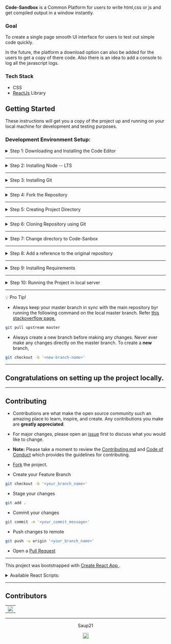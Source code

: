 <!-- Picture for future -->

**Code-Sandbox** is a Common Platform for users to write html,css or js and get compiled output in a window instantly.

### Goal

To create a single page smooth UI interface for users to test out simple code quickly.

In the future, the platform a download option can also be added for the users to get a copy of there code. Also there is an idea to add a console to log all the javascript logs.


### Tech Stack

- CSS
- <a href="https://reactjs.org/">ReactJs</a> Library

## Getting Started

These instructions will get you a copy of the project up and running on your local machine for development and testing purposes.

### Development Environment Setup:
<details>
<summary>
Step 1: Downloading and Installing the Code Editor
</summary>
<br>
You can install any one of the following code editors.
<br><br>
<ul>
<li><a href="https://code.visualstudio.com/">Visual Studio Code</a></li>
<li><a href="https://www.sublimetext.com/3">Sublime Text 3</a></li>
<li><a href="https://atom.io/">Atom</a></li>
</details>

---

<details>
<summary>
Step 2: Installing Node -- LTS
</summary>
<br>
Download <a href="https://nodejs.org/en/">Node</a>
<br><br>
<ul>
<li>Download the LTS version on the left and install</li>
<li>While installing check on'<b>Add Node to Path</b>'  in the setup window of the Installer.</li>
</ul>

Verify the installation from the command prompt (Terminal) using the following command,

```bash
node --version
```

Installed version of node will be printed.

```bash
npm --version
```

Installed version of npm will be printed.
</details>

---

<details>
<summary>
Step 3: Installing Git
</summary>
<br>
Download <a href="https://git-scm.com/downloads">Git</a>
</details>

---

<details>
<summary>
Step 4: Fork the Repository
</summary>
<br>
Click on <a href="#" target="_self"><img src="https://user-images.githubusercontent.com/63921263/110382285-b07bba80-8080-11eb-8407-d354849c1753.png" width="16"></img></a> to fork <a href="https://github.com/Saup21/Code-Sandbox">this</a> repsository
</details>

---

<details>
<summary>
Step 5: Creating Project Directory
</summary>
<br>
Note: We're creating project directory on the desktop for easy and fast access.
<br><br>

```bash
cd desktop

mkdir myprojects

cd myprojects
```
</details>

---

<details>
<summary>
Step 6: Cloning Repository using Git
</summary>
<br>

```bash
git clone https://github.com/'<your-github-username>'/Code-Sandbox.git
```
</details>

---

<details>
<summary>
Step 7: Change directory to Code-Sanbox
</summary>
<br>

```bash
cd Code-Sandbox
```
</details>

---

<details>
<summary>
Step 8: Add a reference to the original repository
</summary>
<br>

```bash
git remote add upstream https://github.com/Saup21/Code-Sandbox.git
```
</details>

---

<details>
<summary>
Step 9: Installing Requirements
</summary>
<br>

```bash
npm i
```
</details>

---

<details>
<summary>
Step 10: Running the Project in local server
</summary>
<br>

```bash
npm start
```

Runs the app in the development mode.\
Open [http://localhost:3000](http://localhost:3000) to view it in your browser.

The page will reload when you make changes.\
You may also see any lint errors in the console.
</details>

---

:bulb: Pro Tip!

* Always keep your master branch in sync with the main repository byr running the following command on the local master branch. Refer <a href="https://stackoverflow.com/questions/7244321/how-do-i-update-or-sync-a-forked-repository-on-github#:~:text=git%20remote%20add%20upstream%20https://github.com/whoever/whatever.git">this stackoverflow page.</a>

```bash
git pull upstream master
```

* Always create a new branch before making any changes. Never ever make any changes directly on the master branch. To create a **new** branch,

```bash
git checkout -b '<new-branch-name>'
```

---

## Congratulations on setting up the project locally.

---

## Contributing

* Contributions are what make the open source community such an amazing place to learn, inspire, and create. Any contributions you make are **greatly appreciated**.

* For major changes, please open an <a href="https://github.com/Saup21/Code-Sandbox/issues">issue</a> first to discuss what you would like to change.

* **Note:** Please take a moment to review the <a href="https://github.com/Saup21/Code-Sanbox/blob/master/Contributing.md">Contributing.md</a> and <a href="https://github.com/Saup21/Code-Sandbox/blob/master/code_of_conduct.md">Code of Conduct</a> which provides the guidelines for contributing.

* <a href="#" target="_self">Fork</a> the project.
* Create your Feature Branch
```bash
git checkout -b '<your_branch_name>'
```
* Stage your changes
```bash
git add .
```
* Commit your changes
```bash
git commit -m '<your_commit_message>'
```
* Push changes to remote
```bash
git push -u origin '<your_branch_name>'
```
* Open a <a href="https://github.com/Saup21/Code-Sandbox/pulls">Pull Request</a>

---

This project was bootstrapped with <a href="https://github.com/facebook/create-react-app">Create React App </a>.

<details>
<summary>
Available React Scripts:
</summary>
<br>

In the project directory, you can run:

### `npm start`

Runs the app in the development mode.\
Open [http://localhost:3000](http://localhost:3000) to view it in your browser.

The page will reload when you make changes.\
You may also see any lint errors in the console.

### `npm test`

Launches the test runner in the interactive watch mode.\
See the section about [running tests](https://facebook.github.io/create-react-app/docs/running-tests) for more information.

### `npm run build`

Builds the app for production to the `build` folder.\
It correctly bundles React in production mode and optimizes the build for the best performance.

The build is minified and the filenames include the hashes.\
Your app is ready to be deployed!

See the section about [deployment](https://facebook.github.io/create-react-app/docs/deployment) for more information.

### `npm run eject`

**Note: this is a one-way operation. Once you `eject`, you can't go back!**

If you aren't satisfied with the build tool and configuration choices, you can `eject` at any time. This command will remove the single build dependency from your project.

Instead, it will copy all the configuration files and the transitive dependencies (webpack, Babel, ESLint, etc) right into your project so you have full control over them. All of the commands except `eject` will still work, but they will point to the copied scripts so you can tweak them. At this point you're on your own.

You don't have to ever use `eject`. The curated feature set is suitable for small and middle deployments, and you shouldn't feel obligated to use this feature. However we understand that this tool wouldn't be useful if you couldn't customize it when you are ready for it.

## Learn More

You can learn more in the [Create React App documentation](https://facebook.github.io/create-react-app/docs/getting-started).

To learn React, check out the [React documentation](https://reactjs.org/).

### Code Splitting

This section has moved here: [https://facebook.github.io/create-react-app/docs/code-splitting](https://facebook.github.io/create-react-app/docs/code-splitting)

### Analyzing the Bundle Size

This section has moved here: [https://facebook.github.io/create-react-app/docs/analyzing-the-bundle-size](https://facebook.github.io/create-react-app/docs/analyzing-the-bundle-size)

### Making a Progressive Web App

This section has moved here: [https://facebook.github.io/create-react-app/docs/making-a-progressive-web-app](https://facebook.github.io/create-react-app/docs/making-a-progressive-web-app)

### Advanced Configuration

This section has moved here: [https://facebook.github.io/create-react-app/docs/advanced-configuration](https://facebook.github.io/create-react-app/docs/advanced-configuration)

### Deployment

This section has moved here: [https://facebook.github.io/create-react-app/docs/deployment](https://facebook.github.io/create-react-app/docs/deployment)

### `npm run build` fails to minify

This section has moved here: [https://facebook.github.io/create-react-app/docs/troubleshooting#npm-run-build-fails-to-minify](https://facebook.github.io/create-react-app/docs/troubleshooting#npm-run-build-fails-to-minify)

</details>

---

## Contributors
<table>
  <tr>
    <td>
	  <a href="https://github.com/Saup21/Code-Sandbox/graphs/contributors">
        <img src="https://contrib.rocks/image?repo=Saup21/Code-Sandbox" />
      </a>
    </td>
  </tr>
</table>

---

<!-- ## License

This project is licensed under the MIT License - see the <a href="https://github.com/Saup21/Code-Sandbox/blob/master/LICENSE">LICENSE.md</a> file for details.

--- -->

<p align="center">Saup21</p>
<p align="center">
<a href="https://github.com/Saup21/">
<img src="https://user-images.githubusercontent.com/58631762/120077716-60cded80-c0c9-11eb-983d-80dfa5862d8a.png" width="19">
</a>
</p>
